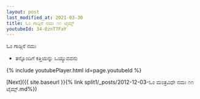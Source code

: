 ```yaml
---
layout: post
last_modified_at: 2021-03-30
title: ಓಂ ಗಾಡ್ಗಿನೆ ನಮಃ ೧೧ ಟೈಮ್ಸ್
youtubeId: 34-OznT7FaY
---
```

 
 
 ಓಂ ಗಾಡ್ಗಿನೆ ನಮಃ  
 
 -  ತನ್ನೊಂದಿಗೆ ಕತ್ತಿಯನ್ನು ಒಯ್ಯುವವನು 
 
  
 
  
 
 
 
 
 
 


{% include youtubePlayer.html id=page.youtubeId %}
 
[Next]({{ site.baseurl }}{% link  split1/_posts/2012-12-03-ಓಂ ಮಂತ್ರವಿಧೇ ನಮಃ ೧೧ ಟೈಮ್ಸ್.md%})
 
